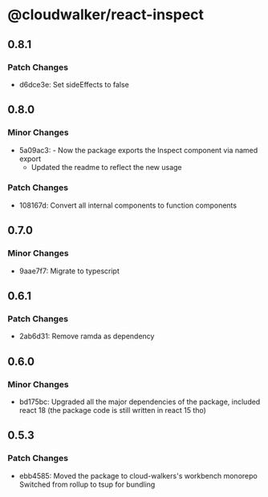 # @cloudwalker/react-inspect

## 0.8.1

### Patch Changes

- d6dce3e: Set sideEffects to false

## 0.8.0

### Minor Changes

- 5a09ac3: - Now the package exports the Inspect component via named export
  - Updated the readme to reflect the new usage

### Patch Changes

- 108167d: Convert all internal components to function components

## 0.7.0

### Minor Changes

- 9aae7f7: Migrate to typescript

## 0.6.1

### Patch Changes

- 2ab6d31: Remove ramda as dependency

## 0.6.0

### Minor Changes

- bd175bc: Upgraded all the major dependencies of the package, included react 18 (the package code is still written in react 15 tho)

## 0.5.3

### Patch Changes

- ebb4585: Moved the package to cloud-walkers's workbench monorepo
  Switched from rollup to tsup for bundling
